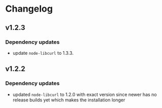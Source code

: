 # Changelog
## v1.2.3
### Dependency updates
- update `node-libcurl` to 1.3.3.
## v1.2.2
### Dependency updates
- updated `node-libcurl` to 1.2.0 with exact version since newer has no release builds yet which makes the installation longer
